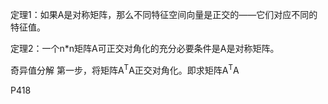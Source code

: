 定理1：如果A是对称矩阵，那么不同特征空间向量是正交的——它们对应不同的特征值。

定理2：一个n*n矩阵A可正交对角化的充分必要条件是A是对称矩阵。

奇异值分解
第一步，将矩阵A<sup>T</sup>A正交对角化。即求矩阵A<sup>T</sup>A

P418